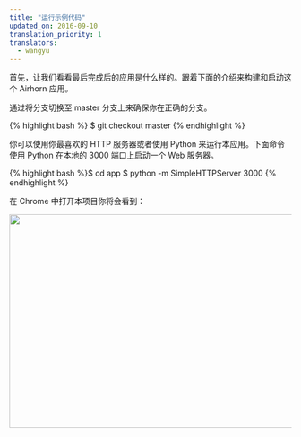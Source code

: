 ```yaml
---
title: "运行示例代码"
updated_on: 2016-09-10
translation_priority: 1
translators:
  - wangyu
---
```


首先，让我们看看最后完成后的应用是什么样的。跟着下面的介绍来构建和启动这个 Airhorn 应用。

通过将分支切换至 master 分支上来确保你在正确的分支。

{% highlight bash %}
$ git checkout master
{% endhighlight %}

你可以使用你最喜欢的 HTTP 服务器或者使用 Python 来运行本应用。下面命令使用 Python 在本地的 3000 端口上启动一个 Web 服务器。

{% highlight bash %}$ cd app
$ python -m SimpleHTTPServer 3000
{% endhighlight %}

在 Chrome 中打开本项目你将会看到：

<img src="images/image01.png" width="624" height="382" />
